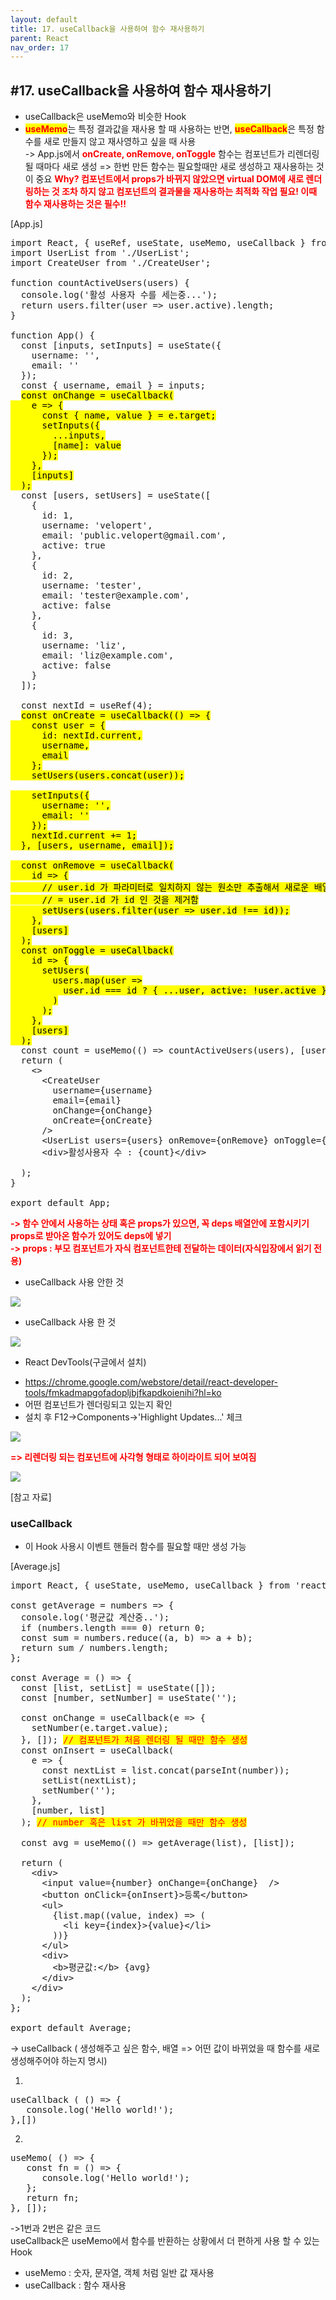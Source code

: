 ```yaml
---
layout: default
title: 17. useCallback을 사용하여 함수 재사용하기
parent: React
nav_order: 17
---
```


## #17. useCallback을 사용하여 함수 재사용하기

- useCallback은 useMemo와 비슷한 Hook
- <b style="color: red; background: yellow;">useMemo</b>는 특정 결과값을 재사용 할 때 사용하는 반면, <b style="color: red; background: yellow;">useCallback</b>은 특정 함수를 새로 만들지 않고 재사영하고 싶을 때 사용<br>
-> App.js에서 <b style="color: red;">onCreate, onRemove, onToggle</b> 함수는 컴포넌트가 리렌더링 될 때마다 새로 생성 => 한번 만든 함수는 필요할때만 새로 생성하고 재사용하는 것이 중요
<b style="color: red;">Why? 컴포넌트에서 props가 바뀌지 않았으면 virtual DOM에 새로 렌더링하는 것 조차 하지 않고 컴포넌트의 결과물을 재사용하는 최적화 작업 필요! 이때 함수 재사용하는 것은 필수!!</b>

[App.js]
<pre>
import React, { useRef, useState, useMemo, useCallback } from 'react';
import UserList from './UserList';
import CreateUser from './CreateUser';

function countActiveUsers(users) {
  console.log('활성 사용자 수를 세는중...');
  return users.filter(user => user.active).length;
}

function App() {
  const [inputs, setInputs] = useState({
    username: '',
    email: ''
  });
  const { username, email } = inputs;
  <span style="color: black; background:yellow;">const onChange = useCallback(
    e => {
      const { name, value } = e.target;
      setInputs({
        ...inputs,
        [name]: value
      });
    },
    [inputs]
  );</span>
  const [users, setUsers] = useState([
    {
      id: 1,
      username: 'velopert',
      email: 'public.velopert@gmail.com',
      active: true
    },
    {
      id: 2,
      username: 'tester',
      email: 'tester@example.com',
      active: false
    },
    {
      id: 3,
      username: 'liz',
      email: 'liz@example.com',
      active: false
    }
  ]);

  const nextId = useRef(4);
  <span style="color: black; background:yellow;">const onCreate = useCallback(() => {
    const user = {
      id: nextId.current,
      username,
      email
    };
    setUsers(users.concat(user));

    setInputs({
      username: '',
      email: ''
    });
    nextId.current += 1;
  }, [users, username, email]);

  const onRemove = useCallback(
    id => {
      // user.id 가 파라미터로 일치하지 않는 원소만 추출해서 새로운 배열을 만듬
      // = user.id 가 id 인 것을 제거함
      setUsers(users.filter(user => user.id !== id));
    },
    [users]
  );
  const onToggle = useCallback(
    id => {
      setUsers(
        users.map(user =>
          user.id === id ? { ...user, active: !user.active } : user
        )
      );
    },
    [users]
  );</span>
  const count = useMemo(() => countActiveUsers(users), [users]);
  return (
    <>
      &lt;CreateUser
        username={username}
        email={email}
        onChange={onChange}
        onCreate={onCreate}
      />
      &lt;UserList users={users} onRemove={onRemove} onToggle={onToggle} />
      &lt;div>활성사용자 수 : {count}&lt;/div>
    </>
  );
}

export default App;
</pre>

<b style="color:red;">-> 함수 안에서 사용하는 상태 혹은 props가 있으면, 꼭 deps 배열안에 포함시키기<br>
props로 받아온 함수가 있어도 deps에 넣기<br>
-> props : 부모 컴포넌트가 자식 컴포넌트한테 전달하는 데이터(자식입장에서 읽기 전용)</b>

- useCallback 사용 안한 것
<img src="/assets/images/css/useCallbackX.png" >

- useCallback 사용 한 것
<img src="/assets/images/css/useCallbackO.png" >


* React DevTools(구글에서 설치)
- https://chrome.google.com/webstore/detail/react-developer-tools/fmkadmapgofadopljbjfkapdkoienihi?hl=ko
- 어떤 컴포넌트가 렌더링되고 있는지 확인
- 설치 후 F12->Components->'Highlight Updates...' 체크
 
<img src="/assets/images/css/react_devtools.png" >

   <b style="color:red; ">=> 리렌더링 되는 컴포넌트에 사각형 형태로 하이라이트 되어 보여짐</b>
 
<img src="/assets/images/css/useCallback2.png" >

[참고 자료]
### useCallback
- 이 Hook 사용시 이벤트 핸들러 함수를 필요할 때만 생성 가능

[Average.js]
<pre>
import React, { useState, useMemo, useCallback } from 'react';

const getAverage = numbers => {
  console.log('평균값 계산중..');
  if (numbers.length === 0) return 0;
  const sum = numbers.reduce((a, b) => a + b);
  return sum / numbers.length;
};

const Average = () => {
  const [list, setList] = useState([]);
  const [number, setNumber] = useState('');

  const onChange = useCallback(e => {
    setNumber(e.target.value);
  }, []); <span style="color:red; background:yellow;">// 컴포넌트가 처음 렌더링 될 때만 함수 생성</span>
  const onInsert = useCallback(
    e => {
      const nextList = list.concat(parseInt(number));
      setList(nextList);
      setNumber('');
    },
    [number, list]
  ); <span style="color:red; background:yellow;">// number 혹은 list 가 바뀌었을 때만 함수 생성</span>

  const avg = useMemo(() => getAverage(list), [list]);

  return (
    &lt;div>
      &lt;input value={number} onChange={onChange}  />
      &lt;button onClick={onInsert}>등록&lt;/button>
      &lt;ul>
        {list.map((value, index) => (
          &lt;li key={index}>{value}&lt;/li>
        ))}
      &lt;/ul>
      &lt;div>
        &lt;b>평균값:&lt;/b> {avg}
      &lt;/div>
    &lt;/div>
  );
};

export default Average;
</pre>

-> useCallback ( 생성해주고 싶은 함수, 배열 => 어떤 값이 바뀌었을 때 함수를 새로 생성해주어야 하는지 명시)


1.
<pre>
useCallback ( () => {
   console.log('Hello world!');
},[])
</pre>


2.
<pre>
useMemo( () => {
   const fn = () => {
      console.log('Hello world!');
   }; 
   return fn;
}, []);
</pre>


->1번과 2번은 같은 코드<br>
useCallback은 useMemo에서 함수를 반환하는 상황에서 더 편하게 사용 할 수 있는 Hook<br>
- useMemo : 숫자, 문자열, 객체 처럼 일반 값 재사용
- useCallback : 함수 재사용

